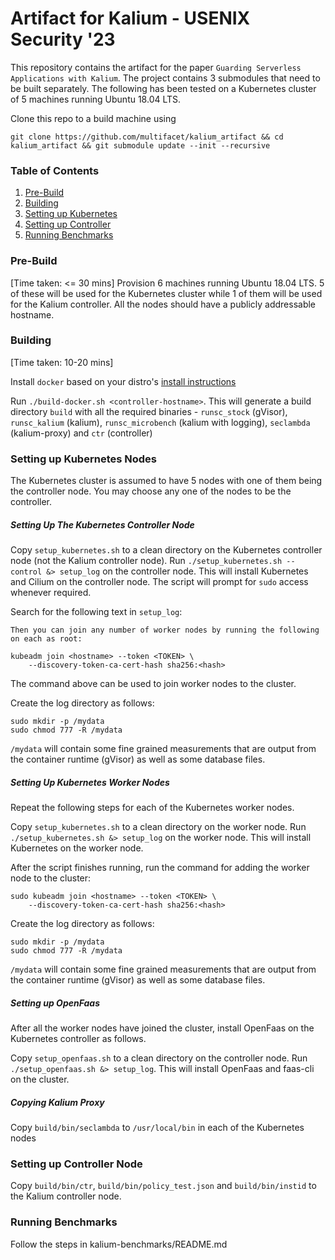 # Artifact for Kalium - USENIX Security '23

This repository contains the artifact for the paper `Guarding Serverless Applications with Kalium`. The project contains 3 submodules that need to be built separately. The following has been tested on a Kubernetes cluster of 5 machines running Ubuntu 18.04 LTS.

Clone this repo to a build machine using
```
git clone https://github.com/multifacet/kalium_artifact && cd kalium_artifact && git submodule update --init --recursive
```

### Table of Contents
1. [Pre-Build](#pre-build)
2. [Building](#building)
3. [Setting up Kubernetes](#setup_kubernetes)
4. [Setting up Controller](#setup_controller)
5. [Running Benchmarks](#benchmarks)

### Pre-Build <a name="pre-build"></a>
[Time taken: <= 30 mins]
Provision 6 machines running Ubuntu 18.04 LTS. 5 of these will be used for the Kubernetes cluster while 1 of them will be used for the Kalium controller. All the nodes should have a publicly addressable hostname.

### Building <a name="building"></a>
[Time taken: 10-20 mins]

Install `docker` based on your distro's [install instructions](https://docs.docker.com/engine/install/)

Run `./build-docker.sh <controller-hostname>`. This will generate a build directory `build` with all the required binaries - `runsc_stock` (gVisor), `runsc_kalium` (kalium), `runsc_microbench` (kalium with logging), `seclambda` (kalium-proxy) and `ctr` (controller)

### Setting up Kubernetes Nodes <a name="setup_kubernetes"></a>

The Kubernetes cluster is assumed to have 5 nodes with one of them being the controller node. You may choose any one of the nodes to be the controller.

##### Setting Up The Kubernetes Controller Node

Copy `setup_kubernetes.sh` to a clean directory on the Kubernetes controller node (not the Kalium controller node). Run `./setup_kubernetes.sh --control &> setup_log` on the controller node. This will install Kubernetes and Cilium on the controller node. The script will prompt for `sudo` access whenever required.

Search for the following text in `setup_log`:
```
Then you can join any number of worker nodes by running the following on each as root:

kubeadm join <hostname> --token <TOKEN> \
	--discovery-token-ca-cert-hash sha256:<hash>
```

The command above can be used to join worker nodes to the cluster.

Create the log directory as follows:
```
sudo mkdir -p /mydata
sudo chmod 777 -R /mydata 
```

`/mydata` will contain some fine grained measurements that are output from the container runtime (gVisor) as well as some database files.

##### Setting Up Kubernetes Worker Nodes
Repeat the following steps for each of the Kubernetes worker nodes.

Copy `setup_kubernetes.sh` to a clean directory on the worker node. Run `./setup_kubernetes.sh &> setup_log` on the worker node. This will install Kubernetes on the worker node. 

After the script finishes running, run the command for adding the worker node to the cluster:
```
sudo kubeadm join <hostname> --token <TOKEN> \
	--discovery-token-ca-cert-hash sha256:<hash>
```

Create the log directory as follows:
```
sudo mkdir -p /mydata
sudo chmod 777 -R /mydata
```

`/mydata` will contain some fine grained measurements that are output from the container runtime (gVisor) as well as some database files.


##### Setting up OpenFaas
After all the worker nodes have joined the cluster, install OpenFaas on the Kubernetes controller as follows.

Copy `setup_openfaas.sh` to a clean directory on the controller node. Run `./setup_openfaas.sh &> setup_log`. This will install OpenFaas and faas-cli on the cluster.

##### Copying Kalium Proxy
Copy `build/bin/seclambda` to `/usr/local/bin` in each of the Kubernetes nodes

### Setting up Controller Node <a name="setup_controller"></a>

Copy `build/bin/ctr`, `build/bin/policy_test.json` and `build/bin/instid` to the Kalium controller node.

### Running Benchmarks <a name="benchmarks"></a>

Follow the steps in kalium-benchmarks/README.md
